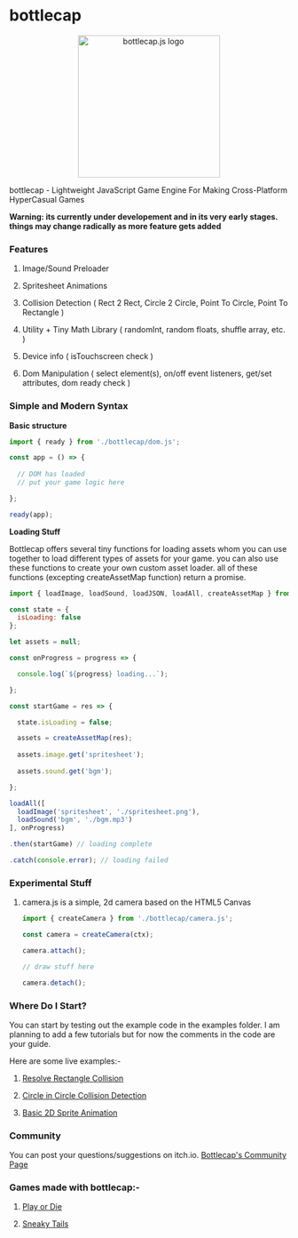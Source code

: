 # bottlecap

<p align="center">

<img src="https://bottlecap.js.org/logo.png" width="256" alt="bottlecap.js logo">

</p>

bottlecap - Lightweight JavaScript Game Engine For Making Cross-Platform HyperCasual Games

**Warning: its currently under developement and in its very early stages. things may change radically as more feature gets added**

### Features

1) Image/Sound Preloader

2) Spritesheet Animations

3) Collision Detection ( Rect 2 Rect, Circle 2 Circle, Point To Circle, Point To Rectangle )

4) Utility + Tiny Math Library ( randomInt, random floats, shuffle array, etc. )

5) Device info ( isTouchscreen check ) 

6) Dom Manipulation ( select element(s), on/off event listeners, get/set attributes, dom ready check )

### Simple and Modern Syntax

**Basic structure**

```javascript
import { ready } from './bottlecap/dom.js';

const app = () => {
  
  // DOM has loaded
  // put your game logic here

};

ready(app);
```

**Loading Stuff**

Bottlecap offers several tiny functions for loading assets whom you can use together to load different types of assets for your game.
you can also use these functions to create your own custom asset loader. all of these functions (excepting createAssetMap function) return a promise.

```javascript
import { loadImage, loadSound, loadJSON, loadAll, createAssetMap } from './bottlecap/loader.js'; 

const state = {
  isLoading: false
};

let assets = null;

const onProgress = progress => {

  console.log(`${progress} loading...`);

};

const startGame = res => {

  state.isLoading = false;

  assets = createAssetMap(res);
  
  assets.image.get('spritesheet');
  
  assets.sound.get('bgm');

};

loadAll([ 
  loadImage('spritesheet', './spritesheet.png'), 
  loadSound('bgm', './bgm.mp3') 
], onProgress)

.then(startGame) // loading complete

.catch(console.error); // loading failed
```

### Experimental Stuff

1) camera.js is a simple, 2d camera based on the HTML5 Canvas
   ```javascript
   import { createCamera } from './bottlecap/camera.js'; 
   
   const camera = createCamera(ctx);
   
   camera.attach();
   
   // draw stuff here
   
   camera.detach();
   ```

### Where Do I Start?

You can start by testing out the example code in the examples folder. 
I am planning to add a few tutorials but for now the comments in the code are your guide.

Here are some live examples:-

1) [Resolve Rectangle Collision](https://bottlecap.js.org/examples/collisions/resolve-rectangle-collision.html)

2) [Circle in Circle Collision Detection](https://bottlecap.js.org/examples/collisions/circle-in-circle-collision.html)

3) [Basic 2D Sprite Animation](https://bottlecap.js.org/examples/animations/basic-sprite-animation2.html)

### Community

You can post your questions/suggestions on itch.io. [Bottlecap's Community Page](https://rwbeast.itch.io/bottlecap/community)

### Games made with bottlecap:-

1) [Play or Die](https://rwbeast.itch.io/play-or-die)

2) [Sneaky Tails](https://rwbeast.itch.io/sneaky-tails)
